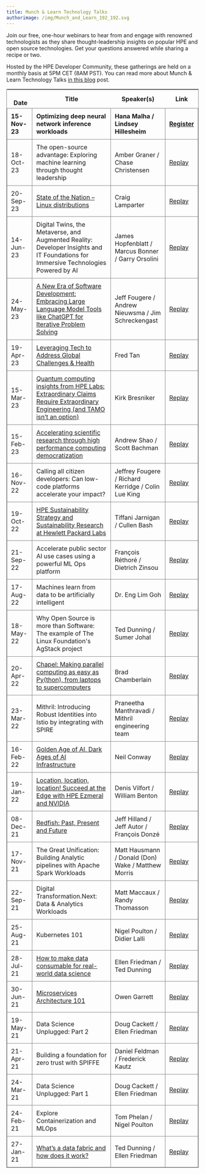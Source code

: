 ```yaml
---
title: Munch & Learn Technology Talks
authorimage: /img/Munch_and_Learn_192_192.svg
---
```

Join our free, one-hour webinars to hear from and engage with renowned technologists as they share thought-leadership insights on popular HPE and open source technologies. Get your questions answered while sharing a recipe or two.

Hosted by the HPE Developer Community, these gatherings are held on a monthly basis at 5PM CET (8AM PST). You can read more about Munch & Learn Technology Talks [in this blog](https://developer.hpe.com/blog/hpe-dev-launches-its-munch-learn-technical-talks) post.

<style>
table {
    display: block;
    width: max-content !important;
    max-width: 100%;
    overflow: auto;
     -webkit-box-shadow: none;
    -moz-box-shadow: none;
    box-shadow: none;
    border:1px solid grey;
}
td {
   -webkit-box-shadow: none;
    -moz-box-shadow: none;
    box-shadow: none;
    border:1px solid grey;
    text-align: left !important;
     font-weight: normal !important;
    padding: 10px !important;
}
thead tr:first-child td {
  -webkit-box-shadow: none;
  -moz-box-shadow: none;
  box-shadow: none;
  border:1px solid grey;
  text-align: center !important;
  padding: 20px !important;
  font-weight: bold !important;
}
</style>

| &nbsp;&nbsp;&nbsp;&nbsp; &nbsp;&nbsp;Date&nbsp; | Title                                                                                                                                                                                                              | Speaker(s)                                          | Link                                                                                                       |
| ----------------------------------------------- | ------------------------------------------------------------------------------------------------------------------------------------------------------------------------------------------------------------------ | --------------------------------------------------- | ---------------------------------------------------------------------------------------------------------- |
| **15-Nov-23**                                   | **Optimizing deep neural network inference workloads**                                                                                                                                                             | **Hana Malha / Lindsey Hillesheim**                 | **[Register](https://hpe.zoom.us/webinar/register/7916976350740/WN_Q1uQ0i9FR0SKGi6CInmwUw)**               |
| 18-Oct-23                                       | The open-source advantage: Exploring machine learning through thought leadership                                                                                                                                   | Amber Graner / Chase Christensen                    | [Replay](https://www.youtube.com/watch?v=BgirPJNDtxs&list=PLtS6YX0YOX4f5TyRI7jUdjm7D9H4laNlF)              |
| 20-Sep-23                                       | [State of the Nation – Linux distributions](https://hpe-developer-portal.s3.amazonaws.com/Linux_Trends_07.pdf)                                                                                                     | Craig Lamparter                                     | [Replay](https://www.youtube.com/watch?v=dFYLyy7oL-Q&list=PLtS6YX0YOX4f5TyRI7jUdjm7D9H4laNlF&index=1&t=3s) |
| 14-Jun-23                                       | Digital Twins, the Metaverse, and Augmented Reality: Developer Insights and IT Foundations for Immersive Technologies Powered by AI                                                                                | James Hopfenblatt / Marcus Bonner / Garry Orsolini  | [Replay](https://www.youtube.com/watch?v=T1aWHB0-4kA&list=PLtS6YX0YOX4f5TyRI7jUdjm7D9H4laNlF)              |
| 24-May-23                                       | [A New Era of Software Development: Embracing Large Language Model Tools like ChatGPT for Iterative Problem Solving](https://hpe-developer-portal.s3.amazonaws.com/ChatGPTCollaboration.pdf)                       | Jeff Fougere / Andrew Nieuwsma / Jim Schreckengast  | [Replay](https://www.youtube.com/watch?v=zAm5CpOHfH4&list=PLtS6YX0YOX4f5TyRI7jUdjm7D9H4laNlF)              |
| 19-Apr-23                                       | [Leveraging Tech to Address Global Challenges & Health](https://hpe-developer-portal.s3.amazonaws.com/Tech+for+Good+presentation.pdf)                                                                              | Fred Tan                                            | [Replay](https://www.youtube.com/watch?v=Wu04-dz81Pc&list=PLtS6YX0YOX4f5TyRI7jUdjm7D9H4laNlF)              |
| 15-Mar-23                                       | [Quantum computing insights from HPE Labs: Extraordinary Claims Require Extraordinary Engineering (and TAMO isn’t an option)](https://hpe-developer-portal.s3.amazonaws.com/BRESNIKER+-+Dev+Community+-+Extra.pdf) | Kirk Bresniker                                      | [Replay](https://www.youtube.com/watch?v=wVY7uZstDWA&list=PLtS6YX0YOX4f5TyRI7jUdjm7D9H4laNlF&index=1)      |
| 15-Feb-23                                       | [Accelerating scientific research through high performance computing democratization](https://hpe-developer-portal.s3.amazonaws.com/2023_OSS_MunchandLearn.pdf)                                                    | Andrew Shao / Scott Bachman                         | [Replay](https://www.youtube.com/watch?v=DnmhTj1PVIU&list=PLtS6YX0YOX4f5TyRI7jUdjm7D9H4laNlF)              |
| 16-Nov-22                                       | Calling all citizen developers: Can low-code platforms accelerate your impact?                                                                                                                                     | Jeffrey Fougere / Richard Kerridge / Colin Lue King | [Replay](https://www.youtube.com/watch?v=zc_54fq8PoY&list=PLtS6YX0YOX4f5TyRI7jUdjm7D9H4laNlF&index=1)      |
| 19-Oct-22                                       | [HPE Sustainability Strategy and Sustainability Research at Hewlett Packard Labs](https://hpe-developer-portal.s3.amazonaws.com/HPE_Munch%26Learn_Sustainability_final.pdf)                                        | Tiffani Jarnigan / Cullen Bash                      | [Replay](https://www.youtube.com/watch?v=SUgdVsncWrk&list=PLtS6YX0YOX4f5TyRI7jUdjm7D9H4laNlF&index=1)      |
| 21-Sep-22                                       | Accelerate public sector AI use cases using a powerful ML Ops platform                                                                                                                                             | François Réthoré / Dietrich Zinsou                  | [Replay](https://www.youtube.com/watch?v=5pejLKu32Js&list=PLtS6YX0YOX4f5TyRI7jUdjm7D9H4laNlF&index=1)      |
| 17-Aug-22                                       | Machines learn from data to be artificially intelligent                                                                                                                                                            | Dr. Eng Lim Goh                                     | [Replay](https://youtu.be/3KOFDciS3WU&list=PLtS6YX0YOX4f5TyRI7jUdjm7D9H4laNlF&index=1)                     |
| 18-May-22                                       | Why Open Source is more than Software: The example of The Linux Foundation's AgStack project                                                                                                                       | Ted Dunning / Sumer Johal                           | [Replay](https://www.youtube.com/watch?v=dnhjRF5dr6M&list=PLtS6YX0YOX4f5TyRI7jUdjm7D9H4laNlF&index=1)      |
| 20-Apr-22                                       | [Chapel: Making parallel computing as easy as Py(thon), from laptops to supercomputers](https://hpe-developer-portal.s3.amazonaws.com/ChapelForHPEMunchAndLearn.pdf)                                               | Brad Chamberlain                                    | [Replay](https://www.youtube.com/watch?v=7Qk8T7_bevo&list=PLtS6YX0YOX4f5TyRI7jUdjm7D9H4laNlF&index=1)      |
| 23-Mar-22                                       | Mithril: Introducing Robust Identities into Istio by integrating with SPIRE                                                                                                                                        | Praneetha Manthravadi / Mithril engineering team    | [Replay](https://youtu.be/xhd8MhG4Vvw&list=PLtS6YX0YOX4f5TyRI7jUdjm7D9H4laNlF)                             |
| 16-Feb-22                                       | [Golden Age of AI, Dark Ages of AI Infrastructure](https://hpe-developer-portal.s3.amazonaws.com/munch-and-learn-feb-2022.pdf)                                                                                     | Neil Conway                                         | [Replay](https://youtu.be/ktZFLD-9qgw&list=PLtS6YX0YOX4f5TyRI7jUdjm7D9H4laNlF)                             |
| 19-Jan-22                                       | [Location, location, location!  Succeed at the Edge with HPE Ezmeral and NVIDIA](https://hpe-developer-portal.s3.amazonaws.com/JanuaryMunchAndLearn.zip)                                                           | Denis Vilfort / William Benton                      | [Replay](https://www.youtube.com/watch?v=C5HfiLatauQ&list=PLtS6YX0YOX4f5TyRI7jUdjm7D9H4laNlF)              |
| 08-Dec-21                                       | [Redfish: Past, Present and Future](https://hpe-developer-portal.s3.amazonaws.com/DecemberMunchAndLearn-Jeff.pdf)                                                                                                  | Jeff Hilland / Jeff Autor / François Donzé          | [Replay](https://www.youtube.com/watch?v=Q1Qeb24lpKg&list=PLtS6YX0YOX4f5TyRI7jUdjm7D9H4laNlF)              |
| 17-Nov-21                                       | The Great Unification: Building Analytic pipelines with Apache Spark Workloads                                                                                                                                     | Matt Hausmann / Donald (Don) Wake / Matthew Morris  | [Replay](https://youtu.be/TxZP_T9CC5Y&list=PLtS6YX0YOX4f5TyRI7jUdjm7D9H4laNlF)                             |
| 22-Sep-21                                       | Digital Transformation.Next: Data & Analytics Workloads                                                                                                                                                            | Matt Maccaux / Randy Thomasson                      | [Replay](https://youtu.be/Q4kJKCS7rbo&list=PLtS6YX0YOX4f5TyRI7jUdjm7D9H4laNlF)                             |
| 25-Aug-21                                       | Kubernetes 101                                                                                                                                                                                                     | Nigel Poulton / Didier Lalli                        | [Replay](https://youtu.be/PWVJKK1obKQ&list=PLtS6YX0YOX4f5TyRI7jUdjm7D9H4laNlF)                             |
| 28-Jul-21                                       | [How to make data consumable for real-world data science](https://hpe-developer-portal.s3.amazonaws.com/uploads/media/2021/7/HPE-Munch-and-Learn-7-28-july-2021.pdf)                                               | Ellen Friedman / Ted Dunning                        | [Replay](https://youtu.be/4WKjRqflF7M&list=PLtS6YX0YOX4f5TyRI7jUdjm7D9H4laNlF)                             |
| 30-Jun-21                                       | [Microservices Architecture 101](https://hpe-developer-portal.s3.amazonaws.com/uploads/media/2021/4/fundamentals-of-microservices-1625131973756.pdf)                                                               | Owen Garrett                                        | [Replay](https://youtu.be/qyyxQU37ZyQ&list=PLtS6YX0YOX4f5TyRI7jUdjm7D9H4laNlF)                             |
| 19-May-21                                       | Data Science Unplugged: Part 2                                                                                                                                                                                     | Doug Cackett / Ellen Friedman                       | [Replay](https://youtu.be/Va4tSr__Yok&list=PLtS6YX0YOX4f5TyRI7jUdjm7D9H4laNlF)                             |
| 21-Apr-21                                       | Building a foundation for zero trust with SPIFFE                                                                                                                                                                   | Daniel Feldman / Frederick Kautz                    | [Replay](https://youtu.be/G1ceKr16nn8&list=PLtS6YX0YOX4f5TyRI7jUdjm7D9H4laNlF)                             |
| 24-Mar-21                                       | Data Science Unplugged: Part 1                                                                                                                                                                                     | Doug Cackett / Ellen Friedman                       | [Replay](https://youtu.be/Inh6eXM0EbA&list=PLtS6YX0YOX4f5TyRI7jUdjm7D9H4laNlF)                             |
| 24-Feb-21                                       | Explore Containerization and MLOps                                                                                                                                                                                 | Tom Phelan / Nigel Poulton                          | [Replay](https://youtu.be/9PvKpe7yMpI&list=PLtS6YX0YOX4f5TyRI7jUdjm7D9H4laNlF)                             |
| 27-Jan-21                                       | [What’s a data fabric and how does it work?](https://hpe-developer-portal.s3.amazonaws.com/uploads/media/2020/12/munch-and-learn-dunning-1611939333032.pdf)                                                        | Ted Dunning / Ellen Friedman                        | [Replay](https://youtu.be/qi6sTvu8osk&list=PLtS6YX0YOX4f5TyRI7jUdjm7D9H4laNlF)                             |